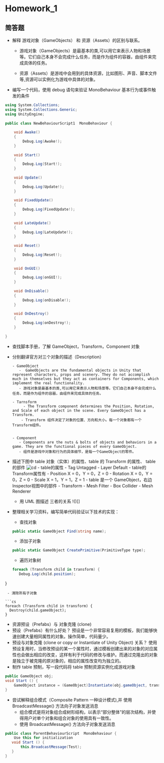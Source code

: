 # Homework_1

## 简答题

- 解释 游戏对象（GameObjects） 和 资源（Assets）的区别与联系。

     -  游戏对象（GameObjects）是最基本的类,可以用它来表示人物和场景等。它们自己本身不会完成什么任务，而是作为组件的容器，由组件来完成具体的任务。
    
     - 资源（Assets）是游戏中会用到的具体资源，比如图形、声音、脚本文件等,资源可以实例化为游戏中具体的对象。
   
- 编写一个代码，使用 debug 语句来验证 MonoBehaviour 基本行为或事件触发的条件


```cs
using System.Collections;  
using System.Collections.Generic;  
using UnityEngine;  
   
public class NewBehaviourScript1  MonoBehaviour {  
   
    void Awake()  
    {  
        Debug.Log(Awake!);  
    }  
    
    void Start()  
    {  
        Debug.Log(Start!);  
    }  
   
    void Update()  
    {  
        Debug.Log(Update!);  
    }  
    
    void FixedUpdate()  
    {  
        Debug.Log(FixedUpdate!);  
    }  
    
    void LateUpdate()  
    {  
        Debug.Log(LateUpdate!);  
    }  
    
    void Reset()  
    {  
        Debug.Log(Reset!);  
    } 
    
    void OnGUI()  
    {  
        Debug.Log(onGUI!);  
    }  
    
    void OnDisable()  
    {  
        Debug.Log(onDisable!);  
    }  
    
    void OnDestroy()  
    {  
        Debug.Log(onDestroy!);  
    }  
   
}  

```

- 查找脚本手册，了解 GameObject，Transform，Component 对象
 - 分别翻译官方对三个对象的描述（Description）
  
  
       - GameObject
          -  GameObjects are the fundamental objects in Unity that represent characters, props and scenery. They do not accomplish much in themselves but they act as containers for Components, which implement the real functionality.
          - 游戏对象是最基本的类,可以用它来表示人物和场景等。它们自己本身不会完成什么任务，而是作为组件的容器，由组件来完成具体的任务。
    
       - Tarnsform
            - The Transform component determines the Position, Rotation, and Scale of each object in the scene. Every GameObject has a Transform.
           - Transform 组件决定了对象的位置、方向和大小。每一个对象都有一个Transform组件。

    
       - Component
          - Components are the nuts & bolts of objects and behaviors in a game. They are the functional pieces of every GameObject. 
          - 组件是游戏中对象和行为的具体细节，是每一个GameObject的零件。
 
 - 描述下图中 table 对象（实体）的属性、table 的 Transform 的属性、 table 的部件
    ![cd](httpspmlpml.github.iounity3d-learningimagesch02ch02-homework.png)
       - table的属性
            - Tag  Untagged
            - Layer  Default
       - table的Transform属性有
           - Position  X = 0，Y = 0，Z = 0
          - Rotation  X = 0，Y = 0，Z = 0
          - Scale  X = 1，Y = 1，Z = 1
       -  table 是一个 GameObject，右边Inspector视图中的部件
          - Transform
          - Mesh Filter
          - Box Collider
          - Mesh Renderer
    - 用 UML 图描述 三者的关系
    !()[]
     
- 整理相关学习资料，编写简单代码验证以下技术的实现：
  - 查找对象
  ```cs
  public static GameObject Find(string name);
  ```
  - 添加子对象
  ```cs
  public static GameObject CreatePrimitive(PrimitiveType type);
  ```
  - 遍历对象树
  ```cs
  foreach (Transform child in transform) {  
     Debug.Log(child.position);  
 } 
  ```
  - 清除所有子对象
  
  ```cs
  foreach (Transform child in transform) {  
    Destroy(child.gameObject);  
 }  
  ```
  
  
- 资源预设（Prefabs）与 对象克隆 (clone)
 - 预设（Prefabs）有什么好处？
  预设是一个非常容易复用的模板，我们能够快速创建大量相同属性的对象。操作简单，代码量少。
 - 预设与对象克隆 (clone or copy or Instantiate of Unity Object) 关系？
 使用预设复用时，当修改预设的某一个属性时，通过模板创建出来的对象的对应属性也会做出相应的改变，这样有利于代码的修改与维护。而通过克隆出的对象是独立于被克隆的原对象的，相应的属性改变均为独立的。
 - 制作 table 预制，写一段代码将 table 预制资源实例化成游戏对象
```cs
public GameObject obj;
void Start () {
    GameObject instance = (GameObject)Instantiate(obj.gameObject, transform.position, transform.rotation);
}
```
 - 尝试解释组合模式（Composite Pattern  一种设计模式),并 使用 BroadcastMessage() 方法向子对象发送消息
    - 组合模式是将对象组合成树形结构，以表示“部分整体”的层次结构，并使得用户对单个对象和组合对象的使用具有一致性。
    - 使用 BroadcastMessage() 方法向子对象发送消息
```cs
public class ParentBehaviourScript  MonoBehaviour {
    Use this for initialization
   void Start () {
       this.BroadcastMessage(Test);
   }
}
```
